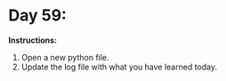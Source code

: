 # Day 59: 
**Instructions:** 
1. Open a new python file.
2. Update the log file with what you have learned today.
